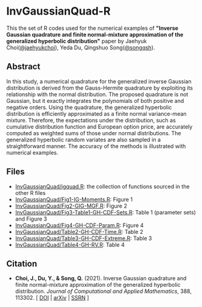 # InvGaussianQuad-R  

This the set of R codes used for the numerical examples of __"Inverse Gaussian quadrature and finite normal-mixture approximation of the generalized hyperbolic distribution"__ paper by Jaehyuk Choi([@jaehyukchoi](https://github.com/jaehyukchoi)), Yeda Du, Qingshuo Song([@songqsh](https://github.com/songqsh)).

## Abstract
In this study, a numerical quadrature for the generalized inverse Gaussian distribution is derived from the Gauss-Hermite quadrature by exploiting its relationship with the normal distribution. The proposed quadrature is not Gaussian, but it exactly integrates the polynomials of both positive and negative orders. Using the quadrature, the generalized hyperbolic distribution is efficiently approximated as a finite normal variance-mean mixture. Therefore, the expectations under the distribution, such as cumulative distribution function and European option price, are accurately computed as weighted sums of those under normal distributions. The generalized hyperbolic random variates are also sampled in a straightforward manner. The accuracy of the methods is illustrated with numerical examples.

## Files
* [InvGaussianQuad/igquad.R](InvGaussianQuad/igquad.R): the collection of functions sourced in the other R files
* [InvGaussianQuad/Fig1-IG-Moments.R](InvGaussianQuad/Fig1-IG-Moments.R): Figure 1
* [InvGaussianQuad/Fig2-GIG-MGF.R](InvGaussianQuad/Fig2-GIG-MGF.R): Figure 2
* [InvGaussianQuad/Fig3-Table1-GH-CDF-Sets.R](InvGaussianQuad/Fig3-Table1-GH-CDF-Sets.R): Table 1 (parameter sets) and Figure 3 
* [InvGaussianQuad/Fig4-GH-CDF-Param.R](InvGaussianQuad/Fig4-GH-CDF-Param.R): Figure 4
* [InvGaussianQuad/Table2-GH-CDF-Time.R](InvGaussianQuad/Table2-GH-CDF-Time.R): Table 2
* [InvGaussianQuad/Table3-GH-CDF-Extreme.R](InvGaussianQuad/Table3-GH-CDF-Extreme.R): Table 3
* [InvGaussianQuad/Table4-GH-RV.R](InvGaussianQuad/Table4-GH-RV.R): Table 4

## Citation
* __Choi, J., Du, Y., & Song, Q.__ (2021). Inverse Gaussian quadrature and finite normal-mixture approximation of the generalized hyperbolic distribution. *Journal of Computational and Applied Mathematics*, 388, 113302. [ [DOI](https://doi.org/10.1016/j.cam.2020.113302) | [arXiv](https://arxiv.org/abs/1810.01116) | [SSRN](http://ssrn.com/abstract=3259013) ]
